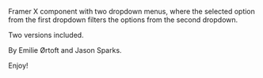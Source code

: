 Framer X component with two dropdown menus, where the selected option from the first dropdown filters the options from the second dropdown.

Two versions included.

By Emilie Ørtoft and Jason Sparks.	

Enjoy!